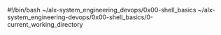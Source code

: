 #!/bin/bash
~/alx-system_engineering_devops/0x00-shell_basics
 ~/alx-system_engineering-devops/0x00-shell_basics/0-current_working_directory
